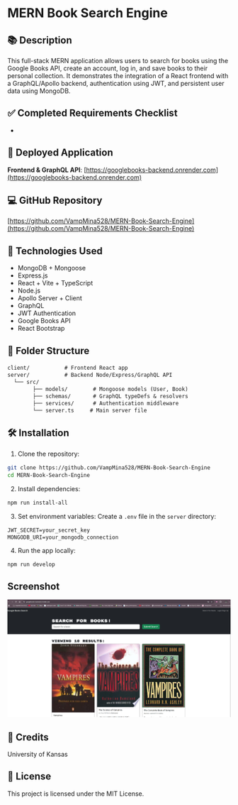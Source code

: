# MERN Book Search Engine

## 📚 Description

This full-stack MERN application allows users to search for books using the Google Books API, create an account, log in, and save books to their personal collection. It demonstrates the integration of a React frontend with a GraphQL/Apollo backend, authentication using JWT, and persistent user data using MongoDB.

## ✅ Completed Requirements Checklist

-

## 🚀 Deployed Application

**Frontend & GraphQL API**: [https://googlebooks-backend.onrender.com](https://googlebooks-backend.onrender.com)

## 💻 GitHub Repository

[https://github.com/VampMina528/MERN-Book-Search-Engine](https://github.com/VampMina528/MERN-Book-Search-Engine)

## 🔧 Technologies Used

- MongoDB + Mongoose
- Express.js
- React + Vite + TypeScript
- Node.js
- Apollo Server + Client
- GraphQL
- JWT Authentication
- Google Books API
- React Bootstrap

## 📂 Folder Structure

```
client/           # Frontend React app
server/           # Backend Node/Express/GraphQL API
  └── src/
        ├── models/        # Mongoose models (User, Book)
        ├── schemas/       # GraphQL typeDefs & resolvers
        ├── services/      # Authentication middleware
        └── server.ts     # Main server file
```

## 🛠️ Installation

1. Clone the repository:

```bash
git clone https://github.com/VampMina528/MERN-Book-Search-Engine
cd MERN-Book-Search-Engine
```

2. Install dependencies:

```bash
npm run install-all
```

3. Set environment variables: Create a `.env` file in the `server` directory:

```env
JWT_SECRET=your_secret_key
MONGODB_URI=your_mongodb_connection
```

4. Run the app locally:

```bash
npm run develop
```
## Screenshot
![Screenshot](<assets/Screenshot search for books.jpg>)

## 🤝 Credits

University of Kansas

## 📄 License

This project is licensed under the MIT License.

